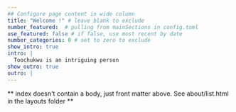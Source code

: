 ```yaml
---
## Configure page content in wide column
title: "Welcome !" # leave blank to exclude
number_featured:  # pulling from mainSections in config.toml
use_featured: false # if false, use most recent by date
number_categories: 0 # set to zero to exclude
show_intro: true
intro: |
  Toochukwu is an intriguing person
show_outro: true
outro: |
---
```


** index doesn't contain a body, just front matter above.
See about/list.html in the layouts folder **